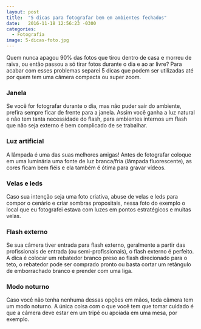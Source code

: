 ```yaml
---
layout: post
title:  "5 dicas para fotografar bem em ambientes fechados"
date:   2016-11-18 12:56:23 -0300
categories:
  - Fotografia
image: 5-dicas-foto.jpg
---
```

Quem nunca apagou 90% das fotos que tirou dentro de casa e morreu de raiva, ou então passou a só tirar fotos durante o dia e ao ar livre? Para acabar com esses problemas separei 5 dicas que podem ser utilizadas até por quem tem uma câmera compacta ou super zoom. 

### Janela
Se você for fotografar durante o dia, mas não puder sair do ambiente, prefira sempre ficar de frente para a janela. Assim você ganha a luz natural e não tem tanta necessidade do flash, para ambientes internos um flash que não seja externo é bem complicado de se trabalhar.

### Luz artificial 
A lâmpada é uma das suas melhores amigas! Antes de fotografar coloque em uma luminária uma fonte de luz branca/fria (lâmpada fluorescente), as cores ficam bem fiéis e ela também é ótima para gravar vídeos.

### Velas e leds
Caso sua intenção seja uma foto criativa, abuse de velas e leds para compor o cenário e criar sombras propositais, nessa foto do exemplo o local que eu fotografei estava com luzes em pontos estratégicos e muitas velas.

### Flash externo 
Se sua câmera tiver entrada para flash externo, geralmente a partir das profissionais de entrada (ou semi-profissionais), o flash externo é perfeito. A dica é colocar um rebatedor branco preso ao flash direcionado para o teto, o rebatedor pode ser comprado pronto ou basta cortar um retângulo de emborrachado branco e prender com uma liga. 

### Modo noturno
Caso você não tenha nenhuma dessas opções em mãos, toda câmera tem um modo noturno. A única coisa com o que você tem que tomar cuidado é que a câmera deve estar em um tripé ou apoiada em uma mesa, por exemplo. 
